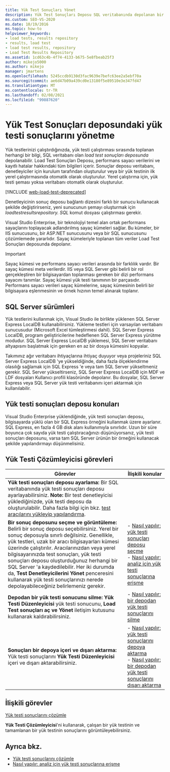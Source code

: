 ```yaml
---
title: Yük Test Sonuçları Yönet
description: Yük Test Sonuçları Deposu SQL veritabanında depolanan bir yük testi sırasında toplanan verileri yönetmeyi öğrenin.
ms.custom: SEO-VS-2020
ms.date: 10/19/2016
ms.topic: how-to
helpviewer_keywords:
- load tests, results repository
- results, load test
- load test results, repository
- Load Test Results Repository
ms.assetid: 1cd63c4b-4f74-4133-b675-5e8fbeab25f3
author: mikejo5000
ms.author: mikejo
manager: jmartens
ms.openlocfilehash: 5245ccdb9130d3fac9639e7befc63ee2a5ebf70a
ms.sourcegitcommit: ae6d47b09a439cd0e13180f5e89510e3e347fd47
ms.translationtype: MT
ms.contentlocale: tr-TR
ms.lasthandoff: 02/08/2021
ms.locfileid: "99887620"
---
```

# <a name="manage-load-test-results-in-the-load-test-results-repository"></a>Yük Test Sonuçları deposundaki yük testi sonuçlarını yönetme

Yük testlerinizi çalıştırdığınızda, yük testi çalıştırması sırasında toplanan herhangi bir bilgi, SQL veritabanı olan *load test sonuçları deposunda* depolanabilir. Load Test Sonuçları Deposu, performans sayacı verilerini ve kayıtlı hatalar hakkındaki tüm bilgileri içerir. Sonuçlar deposu veritabanı, denetleyiciler için kurulum tarafından oluşturulur veya bir yük testinin ilk yerel çalıştırmasında otomatik olarak oluşturulur. Yerel çalıştırma için, yük testi şeması yoksa veritabanı otomatik olarak oluşturulur.

[!INCLUDE [web-load-test-deprecated](includes/web-load-test-deprecated.md)]

Denetleyicinin sonuç deposu bağlantı dizesini farklı bir sunucu kullanacak şekilde değiştirirseniz, yeni sunucunun şemayı oluşturmak için *loadtestresultsrepository. SQL* komut dosyası çalıştırması gerekir.

Visual Studio Enterprise, bir teknolojiyi temel alan ortak performans sayaçlarını toplayacak adlandırılmış sayaç kümeleri sağlar. Bu kümeler, bir IIS sunucusunu, bir ASP.NET sunucusunu veya bir SQL sunucusunu çözümlemede yararlıdır. Sayaç kümeleriyle toplanan tüm veriler Load Test Sonuçları deposunda depolanır.

> [!IMPORTANT]
> Sayaç kümesi ve performans sayacı verileri arasında bir farklılık vardır. Bir sayaç kümesi meta verilerdir. IIS veya SQL Server gibi belirli bir rol gerçekleştiren bir bilgisayardan toplanması gereken bir dizi performans sayacını tanımlar. Sayaç kümesi yük testi tanımının bir parçasıdır. Performans sayacı verileri sayaç kümelerine, sayaç kümesinin belirli bir bilgisayara eşlenmesinin ve örnek hızının temel alınarak toplanır.

## <a name="sql-server-versions"></a>SQL Server sürümleri

Yük testlerini kullanmak için, Visual Studio ile birlikte yüklenen SQL Server Express LocalDB kullanabilirsiniz. Yükleme testleri için varsayılan veritabanı sunucusudur (Microsoft Excel tümleştirmesi dahil). SQL Server Express LocalDB, program geliştiricilerine hedeflenen SQL Server Express yürütme modudur. SQL Server Express LocalDB yüklemesi, SQL Server veritabanı altyapısını başlatmak için gereken en az bir dosya kümesini kopyalar.

Takımınız ağır veritabanı ihtiyaçlarına ihtiyaç duyuyor veya projeleriniz SQL Server Express LocalDB 'ye yükseldiğinde, daha fazla ölçeklendirme olasılığı sağlamak için SQL Express 'e veya tam SQL Server yükseltmeniz gerekir. SQL Server yükseltirseniz, SQL Server Express LocalDB için MDF ve LDF dosyaları Kullanıcı profili klasöründe depolanır. Bu dosyalar, SQL Server Express veya SQL Server yük testi veritabanını içeri aktarmak için kullanılabilir.

## <a name="load-test-results-store-considerations"></a>Yük testi sonuçları deposu konuları

Visual Studio Enterprise yüklendiğinde, yük testi sonuçları deposu, bilgisayarda yüklü olan bir SQL Express örneğini kullanmak üzere ayarlanır. SQL Express, en fazla 4 GB disk alanı kullanımıyla sınırlıdır. Uzun bir süre boyunca çok sayıda yük testi çalıştıracağınızı düşünüyorsanız, yük testi sonuçları deposunu, varsa tam SQL Server ürünün bir örneğini kullanacak şekilde yapılandırmayı düşünmelisiniz.

## <a name="load-test-analyzer-tasks"></a>Yük Testi Çözümleyicisi görevleri

|Görevler|İlişkili konular|
|-|-----------------------|
|**Yük testi sonuçları deposu ayarlama:** Bir SQL veritabanında yük testi sonuçları deposu ayarlayabilirsiniz. **Note:**  Bir test denetleyicisi yüklediğinizde, yük testi deposu da oluşturulabilir. Daha fazla bilgi için bkz. [test aracılarını yükleyip yapılandırma](../test/lab-management/install-configure-test-agents.md).||
|**Bir sonuç deposunu seçme ve görüntüleme:** Belirli bir sonuç deposu seçebilirsiniz. Yerel bir sonuç deposuyla sınırlı değilsiniz. Genellikle, yük testleri, uzak bir aracı bilgisayarları kümesi üzerinde çalıştırılır. Aracılarınızdan veya yerel bilgisayarınızda test sonuçları, yük testi sonuçları deposu oluşturduğunuz herhangi bir SQL Server 'a kaydedilebilir. Her iki durumda da, **Test Denetleyicilerini Yönet** penceresini kullanarak yük testi sonuçlarınızı nerede depolayabileceğiniz belirlemeniz gerekir.|-   [Nasıl yapılır: yük testi sonuçları deposu seçme](../test/how-to-select-a-load-test-results-repository.md)<br />-   [Nasıl yapılır: analiz için yük testi sonuçlarına erişme](../test/how-to-access-load-test-results-for-analysis.md)|
|**Depodan bir yük testi sonucunu silme:** **Yük Testi Düzenleyicisi** yük testi sonucunu, **Load Test sonuçları aç ve Yönet** iletişim kutusunu kullanarak kaldırabilirsiniz.|-   [Nasıl yapılır: bir depodan yük testi sonuçlarını silme](../test/how-to-delete-load-test-results-from-a-repository.md)|
|**Sonuçları bir depoya içeri ve dışarı aktarma:** Yük testi sonuçlarını **Yük Testi Düzenleyicisi** içeri ve dışarı aktarabilirsiniz.|-   [Nasıl yapılır: yük testi sonuçlarını depoya aktarma](../test/how-to-import-load-test-results-into-a-repository.md)<br />-   [Nasıl yapılır: bir depodan yük testi sonuçlarını dışarı aktarma](../test/how-to-export-load-test-results-from-a-repository.md)|

## <a name="related-tasks"></a>İlişkili görevler

[Yük testi sonuçlarını çözümle](../test/analyze-load-test-results-using-the-load-test-analyzer.md)

**Yük Testi Çözümleyicisi**'ni kullanarak, çalışan bir yük testinin ve tamamlanan bir yük testinin sonuçlarını görüntüleyebilirsiniz.

## <a name="see-also"></a>Ayrıca bkz.

- [Yük testi sonuçlarını çözümle](../test/analyze-load-test-results-using-the-load-test-analyzer.md)
- [Nasıl yapılır: analiz için yük testi sonuçlarına erişme](../test/how-to-access-load-test-results-for-analysis.md)
